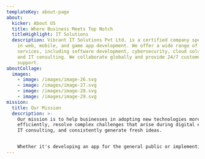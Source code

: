 ```yaml
---
templateKey: about-page
about:
  kicker: About US
  title: Where Business Meets Top Notch
  titleHighlight: IT Solutions
  description: Vibrant IT Solutions Pvt Ltd. is a certified company specializing
    in web, mobile, and game app development. We offer a wide range of IT
    services, including software development, cybersecurity, cloud solutions,
    and IT consulting. We collaborate globally and provide 24/7 customer
    support.
aboutCollage:
  images:
    - image: /images/image-26.svg
    - image: /images/image-27.svg
    - image: /images/image-28.svg
    - image: /images/image-29.svg
mission:
  title: Our Mission
  description: >-
    Our mission is to help businesses in adopting new technologies more
    efficiently, resolve complex challenges that arise during digital expansion,
    IT consulting, and consistently generate fresh ideas. 


    Whether it's developing an app for the general public or implementing a comprehensive solution for large enterprises, we guide you throughout the entire process, from ideation to completion.
---
```

